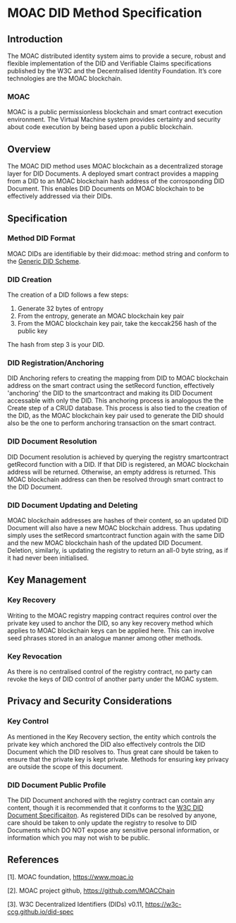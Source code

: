 # MOAC DID Method Specification

## Introduction
The MOAC distributed identity system aims to provide a secure, robust and flexible implementation of the DID and Verifiable Claims specifications published by the W3C and the Decentralised Identity Foundation. It’s core technologies are the MOAC blockchain.
### MOAC
MOAC is a public permissionless blockchain and smart contract execution environment. The Virtual Machine system provides certainty and security about code execution by being based upon a public blockchain.
## Overview
The MOAC DID method uses MOAC blockchain as a decentralized storage layer for DID Documents. A deployed smart contract provides a mapping from a DID to an MOAC blockchain hash address of the corrosponding DID Document. This enables DID Documents on MOAC blockchain to be effectively addressed via their DIDs. 
## Specification
### Method DID Format
MOAC DIDs are identifiable by their did\:moac: method string and conform to the [Generic DID Scheme](https://w3c-ccg.github.io/did-spec/#the-generic-did-scheme).
### DID Creation
The creation of a DID follows a few steps:
1. Generate 32 bytes of entropy
2. From the entropy, generate an MOAC blockchain key pair
3. From the MOAC blockchain key pair, take the keccak256 hash of the public key

The hash from step 3 is your DID.
### DID Registration/Anchoring
DID Anchoring refers to creating the mapping from DID to MOAC blockchain address on the smart contract using the setRecord function, effectively 'anchoring' the DID to the smartcontract and making its DID Document accessable with only the DID. This anchoring process is analogous the the Create step of a CRUD database. This process is also tied to the creation of the DID, as the MOAC blockchain key pair used to generate the DID should also be the one to perform anchoring transaction on the smart contract.
### DID Document Resolution
DID Document resolution is achieved by querying the registry smartcontract getRecord function with a DID. If that DID is registered, an MOAC blockchain address will be returned. Otherwise, an empty address is returned. This MOAC blockchain address can then be resolved through smart contract to the DID Document.
### DID Document Updating and Deleting
MOAC blockchain addresses are hashes of their content, so an updated DID Document will also have a new MOAC blockchain address. Thus updating simply uses the setRecord smartcontract function again with the same DID and the new MOAC blockchain hash of the updated DID Document. Deletion, similarly, is updating the registry to return an all-0 byte string, as if it had never been initialised.
## Key Management
### Key Recovery
Writing to the MOAC registry mapping contract requires control over the private key used to anchor the DID, so any key recovery method which applies to MOAC blockchain keys can be applied here. This can involve seed phrases stored in an analogue manner among other methods.
### Key Revocation
As there is no centralised control of the registry contract, no party can revoke the keys of DID control of another party under the MOAC system.
## Privacy and Security Considerations
### Key Control
As mentioned in the Key Recovery section, the entity which controls the private key which anchored the DID also effectively controls the DID Document which the DID resolves to. Thus great care should be taken to ensure that the private key is kept private. Methods for ensuring key privacy are outside the scope of this document.
### DID Document Public Profile
The DID Document anchored with the registry contract can contain any content, though it is recommended that it conforms to the [W3C DID Document Specificaiton](https://w3c-ccg.github.io/did-spec/#did-documents). As registered DIDs can be resolved by anyone, care should be taken to only update the registry to resolve to DID Documents which DO NOT expose any sensitive personal information, or information which you may not wish to be public.

## References
[1]. MOAC foundation, https://www.moac.io

[2]. MOAC project github, https://github.com/MOACChain

[3]. W3C Decentralized Identifiers (DIDs) v0.11, https://w3c-ccg.github.io/did-spec
